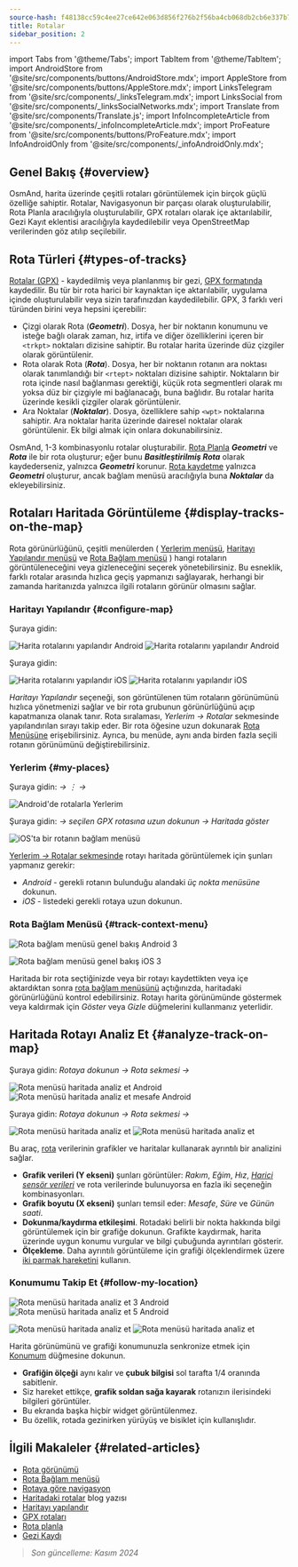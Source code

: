 ```yaml
---
source-hash: f48138cc59c4ee27ce642e063d856f276b2f56ba4cb068db2cb6e337b797c4c1
title: Rotalar
sidebar_position: 2
---
```

import Tabs from '@theme/Tabs';
import TabItem from '@theme/TabItem';
import AndroidStore from '@site/src/components/buttons/AndroidStore.mdx';
import AppleStore from '@site/src/components/buttons/AppleStore.mdx';
import LinksTelegram from '@site/src/components/_linksTelegram.mdx';
import LinksSocial from '@site/src/components/_linksSocialNetworks.mdx';
import Translate from '@site/src/components/Translate.js';
import InfoIncompleteArticle from '@site/src/components/_infoIncompleteArticle.mdx';
import ProFeature from '@site/src/components/buttons/ProFeature.mdx';
import InfoAndroidOnly from '@site/src/components/_infoAndroidOnly.mdx';



## Genel Bakış {#overview}

OsmAnd, harita üzerinde çeşitli rotaları görüntülemek için birçok güçlü özelliğe sahiptir. Rotalar, Navigasyonun bir parçası olarak oluşturulabilir, Rota Planla aracılığıyla oluşturulabilir, GPX rotaları olarak içe aktarılabilir, Gezi Kayıt eklentisi aracılığıyla kaydedilebilir veya OpenStreetMap verilerinden göz atılıp seçilebilir.


## Rota Türleri {#types-of-tracks}

[Rotalar (GPX)](#display-tracks-on-the-map) - kaydedilmiş veya planlanmış bir gezi, [GPX formatında](https://en.wikipedia.org/wiki/GPS_Exchange_Format) kaydedilir. Bu tür bir rota harici bir kaynaktan içe aktarılabilir, uygulama içinde oluşturulabilir veya sizin tarafınızdan kaydedilebilir. GPX, 3 farklı veri türünden birini veya hepsini içerebilir:

- Çizgi olarak Rota (***Geometri***). Dosya, her bir noktanın konumunu ve isteğe bağlı olarak zaman, hız, irtifa ve diğer özelliklerini içeren bir ```<trkpt>``` noktaları dizisine sahiptir. Bu rotalar harita üzerinde düz çizgiler olarak görüntülenir.
- Rota olarak Rota (***Rota***). Dosya, her bir noktanın rotanın ara noktası olarak tanımlandığı bir ```<rtept>``` noktaları dizisine sahiptir. Noktaların bir rota içinde nasıl bağlanması gerektiği, küçük rota segmentleri olarak mı yoksa düz bir çizgiyle mi bağlanacağı, buna bağlıdır. Bu rotalar harita üzerinde kesikli çizgiler olarak görüntülenir.
- Ara Noktalar (***Noktalar***). Dosya, özelliklere sahip ```<wpt>``` noktalarına sahiptir. Ara noktalar harita üzerinde dairesel noktalar olarak görüntülenir. Ek bilgi almak için onlara dokunabilirsiniz.

OsmAnd, 1-3 kombinasyonlu rotalar oluşturabilir. [Rota Planla](../../plan-route/create-route.md) ***Geometri*** ve ***Rota*** ile bir rota oluşturur; eğer bunu ***Basitleştirilmiş Rota*** olarak kaydederseniz, yalnızca ***Geometri*** korunur. [Rota kaydetme](../../plugins/trip-recording.md#new-track-recording) yalnızca ***Geometri*** oluşturur, ancak bağlam menüsü aracılığıyla buna ***Noktalar*** da ekleyebilirsiniz.


## Rotaları Haritada Görüntüleme {#display-tracks-on-the-map}

Rota görünürlüğünü, çeşitli menülerden ( [Yerlerim menüsü](#my-places), [Haritayı Yapılandır menüsü](#configure-map) ve [Rota Bağlam menüsü](#track-context-menu) ) hangi rotaların görüntüleneceğini veya gizleneceğini seçerek yönetebilirsiniz. Bu esneklik, farklı rotalar arasında hızlıca geçiş yapmanızı sağlayarak, herhangi bir zamanda haritanızda yalnızca ilgili rotaların görünür olmasını sağlar.

### Haritayı Yapılandır {#configure-map}

<Tabs groupId="operating-systems">

<TabItem value="android" label="Android">

Şuraya gidin: *<Translate android="true" ids="shared_string_menu,configure_map,shared_string_show,show_gpx"/>*

![Harita rotalarını yapılandır Android](@site/static/img/map/tracks_and_routes/tracks_and_routes_display_1_andr.png)   ![Harita rotalarını yapılandır Android](@site/static/img/map/tracks_and_routes/tracks_and_routes_display_andr.png)  

</TabItem>

<TabItem value="ios" label="iOS">

Şuraya gidin: *<Translate ios="true" ids="shared_string_menu,configure_map,shared_string_gpx_tracks"/>*

![Harita rotalarını yapılandır iOS](@site/static/img/personal/tracks/follow_track_1_ios.png)  ![Harita rotalarını yapılandır iOS](@site/static/img/personal/tracks/configure_map_track_menu_ios.png)

</TabItem>

</Tabs>

*Haritayı Yapılandır* seçeneği, son görüntülenen tüm rotaların görünümünü hızlıca yönetmenizi sağlar ve bir rota grubunun görünürlüğünü açıp kapatmanıza olanak tanır. Rota sıralaması, *Yerlerim → Rotalar* sekmesinde yapılandırılan sırayı takip eder. Bir rota öğesine uzun dokunarak [Rota Menüsüne](../../personal/tracks/manage-tracks.md#track-menu) erişebilirsiniz. Ayrıca, bu menüde, aynı anda birden fazla seçili rotanın görünümünü değiştirebilirsiniz.

### Yerlerim {#my-places}

<Tabs groupId="operating-systems">

<TabItem value="android" label="Android">

Şuraya gidin: *<Translate android="true" ids="shared_string_menu,shared_string_my_places,shared_string_gpx_files"/> → &#8942; → <Translate android="true" ids="shared_string_show_on_map"/>*

![Android'de rotalarla Yerlerim](@site/static/img/personal/tracks/one_track_menu_andr.png)

</TabItem>

<TabItem value="ios" label="iOS">

Şuraya gidin: *<Translate ios="true" ids="shared_string_menu,shared_string_my_places,shared_string_gpx_tracks"/> → seçilen GPX rotasına uzun dokunun → Haritada göster*

![iOS'ta bir rotanın bağlam menüsü](@site/static/img/personal/tracks/one_track_menu_ios.png)

</TabItem>

</Tabs>

[Yerlerim *→* Rotalar sekmesinde](../../personal/tracks/manage-tracks.md#manage-tracks) rotayı haritada görüntülemek için şunları yapmanız gerekir:

- *Android* - gerekli rotanın bulunduğu alandaki *üç nokta menüsüne* dokunun.
- *iOS* - listedeki gerekli rotaya uzun dokunun.


### Rota Bağlam Menüsü {#track-context-menu}

<Tabs groupId="operating-systems">

<TabItem value="android" label="Android">

![Rota bağlam menüsü genel bakış Android 3](@site/static/img/personal/tracks/track_context_overview_andr_3.png)

</TabItem>

<TabItem value="ios" label="iOS">

![Rota bağlam menüsü genel bakış iOS 3](@site/static/img/personal/tracks/track_context_overview_ios_3.png)

</TabItem>

</Tabs>

Haritada bir rota seçtiğinizde veya bir rotayı kaydettikten veya içe aktardıktan sonra [rota bağlam menüsünü](./track-context-menu.md) açtığınızda, haritadaki görünürlüğünü kontrol edebilirsiniz. Rotayı harita görünümünde göstermek veya kaldırmak için *Göster* veya *Gizle* düğmelerini kullanmanız yeterlidir.


## Haritada Rotayı Analiz Et {#analyze-track-on-map}

<Tabs groupId="operating-systems">

<TabItem value="android" label="Android">

Şuraya gidin: *Rotaya dokunun → Rota sekmesi → <Translate android="true" ids="analyze_on_map"/>*  

![Rota menüsü haritada analiz et Android](@site/static/img/personal/tracks/analyze_track_on_map_andr.png)    ![Rota menüsü haritada analiz et mesafe Android](@site/static/img/personal/tracks/analyze_track_on_map_distance_andr.png)

</TabItem>

<TabItem value="ios" label="iOS">

Şuraya gidin: *Rotaya dokunun → Rota sekmesi → <Translate ios="true" ids="analyze_on_map"/>*  

![Rota menüsü haritada analiz et](@site/static/img/personal/tracks/track_analyze_ios.png)  ![Rota menüsü haritada analiz et ](@site/static/img/personal/tracks/track_analyze_on_map_ios.png)

</TabItem>

</Tabs>

Bu araç, [rota](../../map/tracks/track-context-menu.md#options) verilerinin grafikler ve haritalar kullanarak ayrıntılı bir analizini sağlar.

- **Grafik verileri (Y ekseni)** şunları görüntüler: *Rakım*, *Eğim*, *Hız*, [*Harici sensör verileri*](../../plugins/external-sensors.md) ve rota verilerinde bulunuyorsa en fazla iki seçeneğin kombinasyonları.
- **Grafik boyutu (X ekseni)** şunları temsil eder: *Mesafe*, *Süre* ve *Günün saati*.
- **Dokunma/kaydırma etkileşimi**. Rotadaki belirli bir nokta hakkında bilgi görüntülemek için bir grafiğe dokunun. Grafikte kaydırmak, harita üzerinde uygun konumu vurgular ve bilgi çubuğunda ayrıntıları gösterir.
- **Ölçekleme**. Daha ayrıntılı görüntüleme için grafiği ölçeklendirmek üzere [iki parmak hareketini](../../map/interact-with-map.md#gestures) kullanın.


### Konumumu Takip Et {#follow-my-location}

<Tabs groupId="operating-systems">

<TabItem value="android" label="Android">

![Rota menüsü haritada analiz et 3 Android](@site/static/img/personal/tracks/track_analyze_on_map_3_android.png) ![Rota menüsü haritada analiz et 5 Android](@site/static/img/personal/tracks/track_analyze_on_map_5_android.png)

</TabItem>

<TabItem value="ios" label="iOS">

![Rota menüsü haritada analiz et](@site/static/img/personal/tracks/track_follow_my_location_3_ios.png)  ![Rota menüsü haritada analiz et ](@site/static/img/personal/tracks/track_follow_my_location_4_ios.png)

</TabItem>

</Tabs>

Harita görünümünü ve grafiği konumunuzla senkronize etmek için [Konumum](../../map/interact-with-map.md#my-location-and-zoom) düğmesine dokunun.

- **Grafiğin ölçeği** aynı kalır ve **çubuk bilgisi** sol tarafta 1/4 oranında sabitlenir.
- Siz hareket ettikçe, **grafik soldan sağa kayarak** rotanızın ilerisindeki bilgileri görüntüler.
- Bu ekranda başka hiçbir widget görüntülenmez.
- Bu özellik, rotada gezinirken yürüyüş ve bisiklet için kullanışlıdır.  


## İlgili Makaleler {#related-articles}

- [Rota görünümü](./appearance.md)
- [Rota Bağlam menüsü](./track-context-menu.md)
- [Rotaya göre navigasyon](../../navigation/setup/gpx-navigation.md)
- [Haritadaki rotalar](https://docs.osmand.net/blog/routes) blog yazısı
- [Haritayı yapılandır](../../map/configure-map-menu.md)  
- [GPX rotaları](../../personal/tracks/index.md)  
- [Rota planla](../../plan-route/index.md)  
- [Gezi Kaydı](../../plugins/trip-recording.md)

> *Son güncelleme: Kasım 2024*
